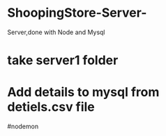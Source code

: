 # ShoopingStore-Server-
Server,done with Node and Mysql
# take server1 folder
# Add details to mysql from detiels.csv file
#nodemon
